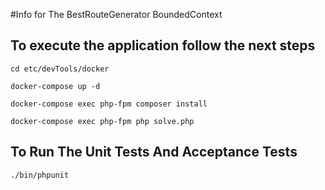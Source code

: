 #Info for The BestRouteGenerator BoundedContext 

## To execute the application follow the next steps
`cd etc/devTools/docker`

`docker-compose up -d`

`docker-compose exec php-fpm composer install`

`docker-compose exec php-fpm php solve.php`

## To Run The Unit Tests And Acceptance Tests
`./bin/phpunit`
